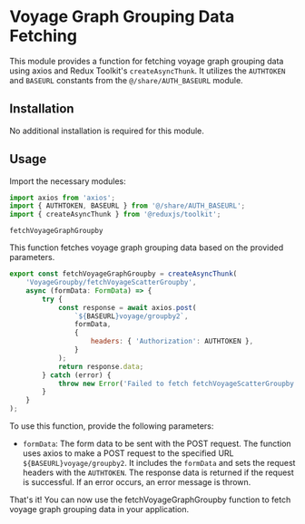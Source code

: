 # Voyage Graph Grouping Data Fetching

This module provides a function for fetching voyage graph grouping data using axios and Redux Toolkit's `createAsyncThunk`. It utilizes the `AUTHTOKEN` and `BASEURL` constants from the `@/share/AUTH_BASEURL` module.

## Installation
No additional installation is required for this module.

## Usage
Import the necessary modules:

```jsx
import axios from 'axios';
import { AUTHTOKEN, BASEURL } from '@/share/AUTH_BASEURL';
import { createAsyncThunk } from '@reduxjs/toolkit';
```
`fetchVoyageGraphGroupby`

This function fetches voyage graph grouping data based on the provided parameters.

```jsx
export const fetchVoyageGraphGroupby = createAsyncThunk(
    'VoyageGroupby/fetchVoyageScatterGroupby',
    async (formData: FormData) => {
        try {
            const response = await axios.post(
                `${BASEURL}voyage/groupby2`,
                formData,
                {
                    headers: { 'Authorization': AUTHTOKEN },
                }
            );
            return response.data;
        } catch (error) {
            throw new Error('Failed to fetch fetchVoyageScatterGroupby data');
        }
    }
);
```

To use this function, provide the following parameters:

- `formData`: The form data to be sent with the POST request.
The function uses axios to make a POST request to the specified URL `${BASEURL}voyage/groupby2`. It includes the `formData` and sets the request headers with the `AUTHTOKEN`. The response data is returned if the request is successful. If an error occurs, an error message is thrown.


That's it! You can now use the fetchVoyageGraphGroupby function to fetch voyage graph grouping data in your application.